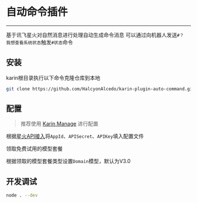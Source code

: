 # 自动命令插件

---

基于讯飞星火对自然消息进行处理自动生成命令消息
可以通过向机器人发送`#？ 我想查看系统状态`触发`#状态`命令

## 安装

karin根目录执行以下命令克隆仓库到本地

```bash
git clone https://github.com/HalcyonAlcedo/karin-plugin-auto-command.git ./plugins/karin-plugin-auto-command
```

## 配置

> 推荐使用 [Karin Manage](https://github.com/HalcyonAlcedo/karin-plugin-manage) 进行配置

根据[星火API接入](https://xinghuo.xfyun.cn/sparkapi)将`AppId`、`APISecret`、`APIKey`填入配置文件

领取免费试用的模型套餐

根据领取的模型套餐类型设置`Domain`模型，默认为V3.0

## 开发调试

```bash
node . --dev
```
